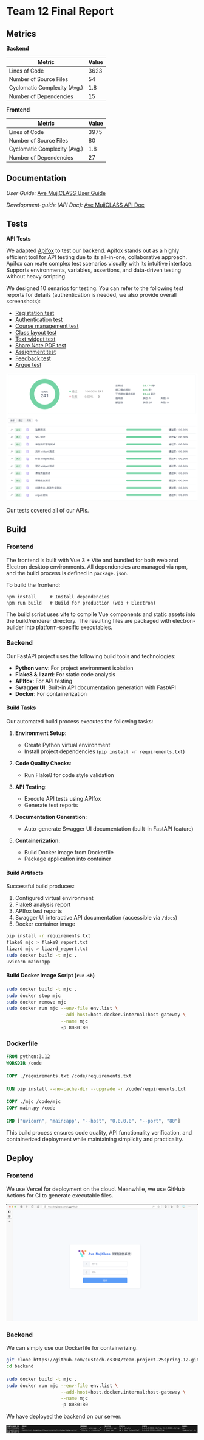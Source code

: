 # Team 12 Final Report

## Metrics

**Backend**

| Metric                       | Value |
| ---------------------------- | ----- |
| Lines of Code                | 3623  |
| Number of Source Files       | 54    |
| Cyclomatic Complexity (Avg.) | 1.8   |
| Number of Dependencies       | 15    |

**Frontend**

| Metric                       | Value |
| ---------------------------- | ----- |
| Lines of Code                | 3975  |
| Number of Source Files       | 80    |
| Cyclomatic Complexity (Avg.) | 1.8   |
| Number of Dependencies       | 27    |

## Documentation

*User Guide:* [Ave MujiCLASS User Guide](https://github.com/sustech-cs304/team-project-25spring-12/wiki)

*Development-guide (API Doc):* [Ave MujiCLASS API Doc](https://apifox.com/apidoc/shared/83671614-bb25-433f-b697-aad585f059cf)

## Tests

**API Tests**

We adapted [Apifox](https://apifox.com/) to test our backend. Apifox stands out as a highly efficient tool for API testing due to its all-in-one, collaborative approach. Apifox can reate complex test scenarios visually with its intuitive interface. Supports environments, variables, assertions, and data-driven testing without heavy scripting.

We designed 10 senarios for testing. You can refer to the following test reports for details (authentication is needed, we also provide overall screenshots):

- [Registation test](https://app.apifox.com/link/project/5946426/api-test/test-report/11952570?branchId=5634400)
- [Authentication test](https://app.apifox.com/link/project/5946426/api-test/test-report/11952604?branchId=5634400)
- [Course management test](https://app.apifox.com/link/project/5946426/api-test/test-report/11955087?branchId=5634400)
- [Class layout test](https://app.apifox.com/link/project/5946426/api-test/test-report/11955088?branchId=5634400)
- [Text widget test](https://app.apifox.com/link/project/5946426/api-test/test-report/11956008?branchId=5634400)
- [Share Note PDF test](https://app.apifox.com/link/project/5946426/api-test/test-report/11956014?branchId=5634400)
- [Assignment test](https://app.apifox.com/link/project/5946426/api-test/test-report/11956014?branchId=5634400)
- [Feedback test](https://app.apifox.com/link/project/5946426/api-test/test-report/11956012?branchId=5634400)
- [Argue test](https://app.apifox.com/link/project/5946426/api-test/test-report/11956048?branchId=5634400)

![](../../assets/test.png)

Our tests covered all of our APIs.

## Build

### Frontend

The frontend is built with Vue 3 + Vite and bundled for both web and Electron desktop environments. All dependencies are managed via npm, and the build process is defined in ```package.json```.

To build the frontend:
```
npm install     # Install dependencies
npm run build   # Build for production (web + Electron)
```
The build script uses vite to compile Vue components and static assets into the build/renderer directory. The resulting files are packaged with electron-builder into platform-specific executables.

### Backend

Our FastAPI project uses the following build tools and technologies:

- **Python venv**: For project environment isolation
- **Flake8 & lizard**: For static code analysis
- **APIfox**: For API testing
- **Swagger UI**: Built-in API documentation generation with FastAPI
- **Docker**: For containerization

#### Build Tasks

Our automated build process executes the following tasks:

1. **Environment Setup**:

   - Create Python virtual environment
   - Install project dependencies (`pip install -r requirements.txt`)
2. **Code Quality Checks**:

   - Run Flake8 for code style validation
3. **API Testing**:

   - Execute API tests using APIfox
   - Generate test reports
4. **Documentation Generation**:

   - Auto-generate Swagger UI documentation (built-in FastAPI feature)
5. **Containerization**:

   - Build Docker image from Dockerfile
   - Package application into container

#### Build Artifacts

Successful build produces:

1. Configured virtual environment
2. Flake8 analysis report
3. APIfox test reports
4. Swagger UI interactive API documentation (accessible via `/docs`)
5. Docker container image

```bash
pip install -r requirements.txt
flake8 mjc > flake8_report.txt
liazrd mjc > liazrd_report.txt
sudo docker build -t mjc .
uvicorn main:app
```

#### Build Docker Image Script (`run.sh`)

```bash
sudo docker build -t mjc .
sudo docker stop mjc
sudo docker remove mjc
sudo docker run mjc --env-file env.list \
                    --add-host=host.docker.internal:host-gateway \
                    --name mjc
                    -p 8080:80
```

### Dockerfile

```dockerfile
FROM python:3.12
WORKDIR /code

COPY ./requirements.txt /code/requirements.txt

RUN pip install --no-cache-dir --upgrade -r /code/requirements.txt

COPY ./mjc /code/mjc
COPY main.py /code

CMD ["uvicorn", "main:app", "--host", "0.0.0.0", "--port", "80"]
```

This build process ensures code quality, API functionality verification, and containerized deployment while maintaining simplicity and practicality.

## Deploy

### Frontend

We use Vercel for deployment on the cloud. Meanwhile, we use GitHub Actions for CI to generate executable files.

![vercel](../../assets/vercel.png)

### Backend

We can simply use our Dockerfile for containerizing.

```bash
git clone https://github.com/sustech-cs304/team-project-25spring-12.git
cd backend

sudo docker build -t mjc .
sudo docker run mjc --env-file env.list \
                    --add-host=host.docker.internal:host-gateway \
                    --name mjc
                    -p 8080:80
```

We have deployed the backend on our server.

![](../../assets/backend-docker.png)
